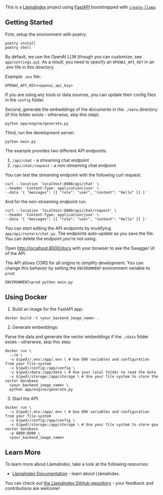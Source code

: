 This is a [LlamaIndex](https://www.llamaindex.ai/) project using [FastAPI](https://fastapi.tiangolo.com/) bootstrapped with [`create-llama`](https://github.com/run-llama/LlamaIndexTS/tree/main/packages/create-llama).

## Getting Started

First, setup the environment with poetry:

```
poetry install
poetry shell
```

By default, we use the OpenAI LLM (though you can customize, see `app/settings.py`). As a result, you need to specify an `OPENAI_API_KEY` in an .env file in this directory.

Example `.env` file:

```
OPENAI_API_KEY=<openai_api_key>
```

If you are using any tools or data sources, you can update their config files in the `config` folder.

Second, generate the embeddings of the documents in the `./data` directory (if this folder exists - otherwise, skip this step):

```
python app/engine/generate.py
```

Third, run the development server:

```
python main.py
```

The example provides two different API endpoints:

1. `/api/chat` - a streaming chat endpoint
2. `/api/chat/request` - a non-streaming chat endpoint

You can test the streaming endpoint with the following curl request:

```
curl --location 'localhost:8000/api/chat' \
--header 'Content-Type: application/json' \
--data '{ "messages": [{ "role": "user", "content": "Hello" }] }'
```

And for the non-streaming endpoint run:

```
curl --location 'localhost:8000/api/chat/request' \
--header 'Content-Type: application/json' \
--data '{ "messages": [{ "role": "user", "content": "Hello" }] }'
```

You can start editing the API endpoints by modifying `app/api/routers/chat.py`. The endpoints auto-update as you save the file. You can delete the endpoint you're not using.

Open [http://localhost:8000/docs](http://localhost:8000/docs) with your browser to see the Swagger UI of the API.

The API allows CORS for all origins to simplify development. You can change this behavior by setting the `ENVIRONMENT` environment variable to `prod`:

```
ENVIRONMENT=prod python main.py
```

## Using Docker

1. Build an image for the FastAPI app:

```
docker build -t <your_backend_image_name> .
```

2. Generate embeddings:

Parse the data and generate the vector embeddings if the `./data` folder exists - otherwise, skip this step:

```
docker run \
  --rm \
  -v $(pwd)/.env:/app/.env \ # Use ENV variables and configuration from your file-system
  -v $(pwd)/config:/app/config \
  -v $(pwd)/data:/app/data \ # Use your local folder to read the data
  -v $(pwd)/storage:/app/storage \ # Use your file system to store the vector database
  <your_backend_image_name> \
  python app/engine/generate.py
```

3. Start the API:

```
docker run \
  -v $(pwd)/.env:/app/.env \ # Use ENV variables and configuration from your file-system
  -v $(pwd)/config:/app/config \
  -v $(pwd)/storage:/app/storage \ # Use your file system to store gea vector database
  -p 8000:8000 \
  <your_backend_image_name>
```

## Learn More

To learn more about LlamaIndex, take a look at the following resources:

- [LlamaIndex Documentation](https://docs.llamaindex.ai) - learn about LlamaIndex.

You can check out [the LlamaIndex GitHub repository](https://github.com/run-llama/llama_index) - your feedback and contributions are welcome!
